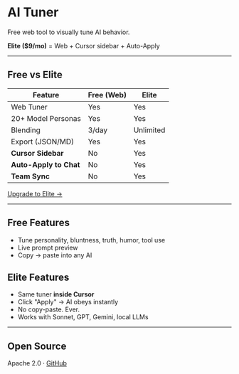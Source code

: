 # AI Tuner

Free web tool to visually tune AI behavior.

**Elite ($9/mo)** = Web + Cursor sidebar + Auto-Apply

---

## Free vs Elite

| Feature                | Free (Web) | **Elite** |
|------------------------|------------|-----------|
| Web Tuner              | Yes        | Yes       |
| 20+ Model Personas     | Yes        | Yes       |
| Blending               | 3/day      | Unlimited |
| Export (JSON/MD)       | Yes        | Yes       |
| **Cursor Sidebar**     | No         | Yes       |
| **Auto-Apply to Chat** | No         | Yes       |
| **Team Sync**          | No         | Yes       |

[Upgrade to Elite →](https://app.aituner.com)

---

## Free Features

- Tune personality, bluntness, truth, humor, tool use
- Live prompt preview
- Copy → paste into any AI

## Elite Features

- Same tuner **inside Cursor**
- Click "Apply" → AI obeys instantly
- No copy-paste. Ever.
- Works with Sonnet, GPT, Gemini, local LLMs

---

## Open Source

Apache 2.0 · [GitHub](https://github.com/SparXion/AI-Tuner)